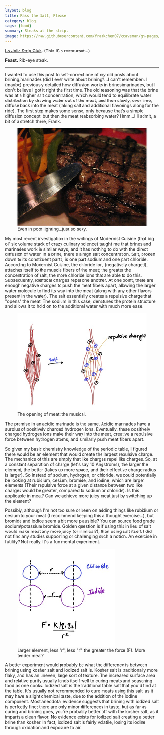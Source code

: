 ```yaml
---
layout: blog
title: Pass the Salt, Please
category: blog
tags: [food]  
summary: Steaks at the strip.
image: https://raw.githubusercontent.com/frankchen07/ccaveman/gh-pages/images/blog/112712_meat_charges_courtesy_fc.jpg
---
```


[La Jolla Strip Club](http://www.yelp.com/biz/la-jolla-strip-club-san-diego). (This IS a restaurant...)

**Feast.** Rib-eye steak.

---

I wanted to use this post to self-correct one of my old posts about brining/marinades (did I ever write about brining?...I can't remember). I (maybe) previously detailed how diffusion works in brines/marinades, but I don't believe I got it right the first time. The old reasoning was that the brine was at a higher salt concentration, which would tend to equilibrate water distribution by drawing water out of the meat, and then slowly, over time, diffuse back into the meat (taking salt and additional flavorings along for the ride). The first step makes some sense, only because that's a simple diffusion concept, but then the meat reabsorbing water? Hmm...I'll admit, a bit of a stretch there, Frank.

<figure>
    <img src="https://raw.githubusercontent.com/frankchen07/ccaveman/gh-pages/images/blog/081812_la_jolla_strip_club_courtesy_fc.jpg"></img>
    <figcaption>Even in poor lighting...just so sexy.</figcaption>
</figure>

My most recent investigation in the writings of Modernist Cuisine (that big ol' six volume stack of crazy culinary science) taught me that brines and marinades work in similar ways, and it has nothing to do with the direct diffusion of water. In a brine, there's a high salt concentration. Salt, broken down to its constituent parts, is one part sodium and one part chloride. According to Modernist Cuisine, the chloride ion, (negatively charged), attaches itself to the muscle fibers of the meat; the greater the concentration of salt, the more chloride ions that are able to do this. Subsequently, identical charges repel one another. At one point, there are enough negative charges to push the meat fibers apart, allowing the larger water molecule to find its way into the meat (along with any other flavors present in the water). The salt essentially creates a repulsive charge that "opens" the meat. The sodium in this case, denatures the protein structure and allows it to hold on to the additional water with much more ease.

<figure>
    <img src="https://raw.githubusercontent.com/frankchen07/ccaveman/gh-pages/images/blog/112712_meat_charges_courtesy_fc.jpg"></img>
    <figcaption> The opening of meat: the musical.</figcaption>
</figure>

The premise in an acidic marinade is the same. Acidic marinades have a surplus of positively charged hydrogen ions. Eventually, these positively charged hydrogen ions make their way into the meat, creative a repulsive force between hydrogen atoms, and similarly push meat fibers apart.

So given my basic chemistry knowledge of the periodic table, I figured there would be an element that would create the largest repulsive charge. The mechanics of this are simply that like charges repel like charges. So, at a constant separation of charge (let's say 10 Angstroms), the larger the element, the better (takes up more space, and their effective charge radius is larger). So instead of sodium, hydrogen, or chloride, we could potentially be looking at rubidium, cesium, bromide, and iodine, which are larger elements (Their repulsive force at a given distance between two like charges would be greater, compared to sodium or chloride). Is this applicable in meat? Can we achieve more juicy meat just by switching up the element?

Possibly, although I'm not too sure or keen on adding things like rubidium or cesium to your meat (I recommend keeping this a thought exercise...), but bromide and iodide seem a bit more plausible? You can source food grade sodium/potassium bromide. Golden question is if using this in lieu of salt would make meat any more juicy (or inimical?), than using salt itself. I did not find any studies supporting or challenging such a notion. An exercise in futility? Not really. It's a fun mental experiment.

<figure>
    <img src="https://raw.githubusercontent.com/frankchen07/ccaveman/gh-pages/images/blog/112712_repulsion_courtesy_fc.jpg"></img>
    <figcaption>Larger element, less "r", less "r", the greater the force (F). More tender meat?</figcaption>
</figure>

A better experiment would probably be what the difference is between brining using kosher salt and iodized salt is. Kosher salt is traditionally more flaky, and has an uneven, large sort of texture. The increased surface area and relative purity usually lends itself well to curing meats and seasoning food as one cooks. Iodized salt is the traditional table salt that you'd find at the table. It's usually not recommended to cure meats using this salt, as it may have a slight chemical taste, due to the addition of the iodine component. Most anecdotal evidence suggests that brining with iodized salt is perfectly fine; there are only minor differences in taste, but as far as curing and brining goes, you're probably better off with the kosher salt, as it imparts a clean flavor. No evidence exists for iodized salt creating a better brine than kosher. In fact, iodized salt is fairly volatile, losing its iodine through oxidation and exposure to air.
